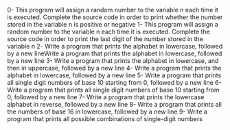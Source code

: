 0- This program will assign a random number to the variable n each time it is executed. Complete the source code in order to print whether the number stored in the variable n is positive or negative
1- This program will assign a random number to the variable n each time it is executed. Complete the source code in order to print the last digit of the number stored in the variable n
2- Write a program that prints the alphabet in lowercase, followed by a new lineWrite a program that prints the alphabet in lowercase, followed by a new line
3- Write a program that prints the alphabet in lowercase, and then in uppercase, followed by a new line
4- Write a program that prints the alphabet in lowercase, followed by a new line
5- Write a program that prints all single digit numbers of base 10 starting from 0, followed by a new line
6- Write a program that prints all single digit numbers of base 10 starting from 0, followed by a new line
7- Write a program that prints the lowercase alphabet in reverse, followed by a new line
8- Write a program that prints all the numbers of base 16 in lowercase, followed by a new line
9- Write a program that prints all possible combinations of single-digit numbers
